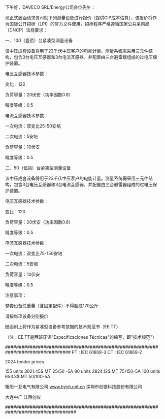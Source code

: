 下午好，DAVECO SRL/Energy公司各位先生：

现正式致函请求贵司就下列测量设备进行报价（提供CIP成本估算），该报价将作为国际公开招标（LPI）的官方文件使用，招标程序严格遵循国家公共采购局（DNCP）法规要求：

一、100（壹佰）台紧凑型测量设备

该中压成套设备将用于23千伏中压客户的电能计量。测量系统需采用三元件结构，包含3台电压互感器和3台电流互感器，并配置由三台避雷器组成的过电压保护装置。

电压互感器技术参数：

变比：120

负荷容量：20伏安（功率因数0.8）

精度等级：0.5

电流互感器技术参数：

一次电流：双变比25-50安培

二次电流：5安培

负荷容量：10伏安

精度等级：0.5

二、50（伍拾）台紧凑型测量设备

该中压成套设备将用于23千伏中压客户的电能计量。测量系统需采用三元件结构，包含3台电压互感器和3台电流互感器，并配置由三台避雷器组成的过电压保护装置。

电压互感器技术参数：

变比：120

负荷容量：20伏安（功率因数0.8）

精度等级：0.5

电流互感器技术参数：

一次电流：双变比75-150安培

二次电流：5安培

负荷容量：10伏安

精度等级：0.5

注意事项：

整套设备总重量（含固定配件）不得超过170公斤

请按每项设备分别报价

随函附上将作为紧凑型设备参考依据的技术规范书（EE.TT）

（注：EE.TT是西班牙语"Especificaciones Técnicas"的缩写，即"技术规范"）

################################################################################
PT : IEC 61869-3
CT : IEC 61869-2


2024 tender prices

155 units      3021.45$     MT 25/50 -5A
80  units      2824.12$     MT 75/150-5A
100 units      653.3$       MT 50/100-5A

衡阳一互电气有限公司
www.hyyh.net.cn
深圳市创银科技股份有限公司

大连中广
江西创仪

##################################################################################


